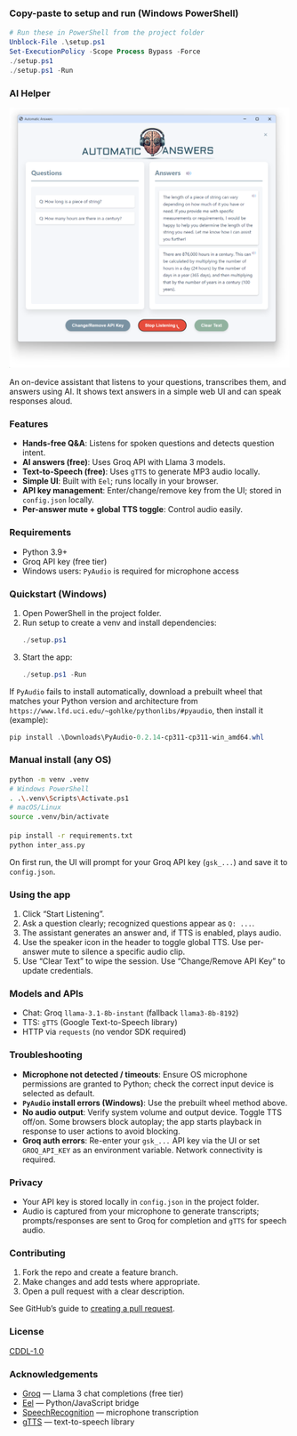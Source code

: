    ### Copy-paste to setup and run (Windows PowerShell)

```powershell
# Run these in PowerShell from the project folder
Unblock-File .\setup.ps1
Set-ExecutionPolicy -Scope Process Bypass -Force
./setup.ps1
./setup.ps1 -Run
```

### AI Helper

![AI Interview Assistant Screenshot](screenshot.png)

An on-device assistant that listens to your questions, transcribes them, and answers using AI. It shows text answers in a simple web UI and can speak responses aloud.

### Features

- **Hands-free Q&A**: Listens for spoken questions and detects question intent.
- **AI answers (free)**: Uses Groq API with Llama 3 models.
- **Text-to-Speech (free)**: Uses `gTTS` to generate MP3 audio locally.
- **Simple UI**: Built with `Eel`; runs locally in your browser.
- **API key management**: Enter/change/remove key from the UI; stored in `config.json` locally.
- **Per-answer mute + global TTS toggle**: Control audio easily.

### Requirements

- Python 3.9+
- Groq API key (free tier)
- Windows users: `PyAudio` is required for microphone access

### Quickstart (Windows)

1. Open PowerShell in the project folder.
2. Run setup to create a venv and install dependencies:
   ```powershell
   ./setup.ps1
   ```
3. Start the app:
   ```powershell
   ./setup.ps1 -Run
   ```

If `PyAudio` fails to install automatically, download a prebuilt wheel that matches your Python version and architecture from `https://www.lfd.uci.edu/~gohlke/pythonlibs/#pyaudio`, then install it (example):
```powershell
pip install .\Downloads\PyAudio‑0.2.14‑cp311‑cp311‑win_amd64.whl
```

### Manual install (any OS)

```bash
python -m venv .venv
# Windows PowerShell
. .\.venv\Scripts\Activate.ps1
# macOS/Linux
source .venv/bin/activate

pip install -r requirements.txt
python inter_ass.py
```

On first run, the UI will prompt for your Groq API key (`gsk_...`) and save it to `config.json`.

### Using the app

1. Click “Start Listening”.
2. Ask a question clearly; recognized questions appear as `Q: ...`.
3. The assistant generates an answer and, if TTS is enabled, plays audio.
4. Use the speaker icon in the header to toggle global TTS. Use per-answer mute to silence a specific audio clip.
5. Use “Clear Text” to wipe the session. Use “Change/Remove API Key” to update credentials.

### Models and APIs

- Chat: Groq `llama-3.1-8b-instant` (fallback `llama3-8b-8192`)
- TTS: `gTTS` (Google Text-to-Speech library)
- HTTP via `requests` (no vendor SDK required)

### Troubleshooting

- **Microphone not detected / timeouts**: Ensure OS microphone permissions are granted to Python; check the correct input device is selected as default.
- **`PyAudio` install errors (Windows)**: Use the prebuilt wheel method above.
- **No audio output**: Verify system volume and output device. Toggle TTS off/on. Some browsers block autoplay; the app starts playback in response to user actions to avoid blocking.
- **Groq auth errors**: Re-enter your `gsk_...` API key via the UI or set `GROQ_API_KEY` as an environment variable. Network connectivity is required.

### Privacy

- Your API key is stored locally in `config.json` in the project folder.
- Audio is captured from your microphone to generate transcripts; prompts/responses are sent to Groq for completion and `gTTS` for speech audio.

### Contributing

1. Fork the repo and create a feature branch.
2. Make changes and add tests where appropriate.
3. Open a pull request with a clear description.

See GitHub’s guide to [creating a pull request](https://help.github.com/articles/creating-a-pull-request/).

### License

[CDDL-1.0](https://opensource.org/license/cddl-1-0)

### Acknowledgements

- [Groq](https://groq.com/) — Llama 3 chat completions (free tier)
- [Eel](https://github.com/ChrisKnott/Eel) — Python/JavaScript bridge
- [SpeechRecognition](https://pypi.org/project/SpeechRecognition/) — microphone transcription
- [gTTS](https://pypi.org/project/gTTS/) — text-to-speech library